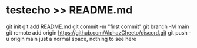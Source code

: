 # testecho >> README.md
git init
git add README.md
git commit -m "first commit"
git branch -M main
git remote add origin https://github.com/AlphazCheeto/discord.git
git push -u origin main
just a normal space, nothing to see here
